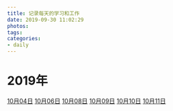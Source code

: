 ```yaml
---
title: 记录每天的学习和工作
date: 2019-09-30 11:02:29
photos:
tags: 
categories:
- daily
---
```


# 2019年

[10月04日](/daily/2019/1004.html) [10月06日](/daily/2019/1006.html) [10月08日](/daily/2019/1008.html) [10月09日](/daily/2019/1009.html) [10月10日](/daily/2019/1010.html) [10月11日](/daily/2019/1011.html)